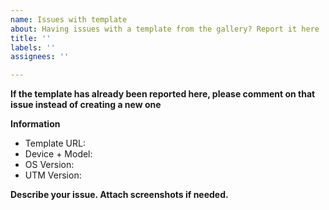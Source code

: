 ```yaml
---
name: Issues with template
about: Having issues with a template from the gallery? Report it here
title: ''
labels: ''
assignees: ''

---
```


**If the template has already been reported here, please comment on that issue instead of creating a new one**

**Information**
* Template URL: 
* Device + Model: 
* OS Version: 
* UTM Version: 

**Describe your issue. Attach screenshots if needed.**
